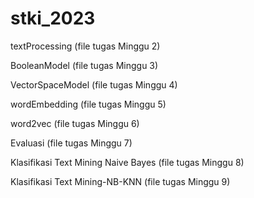 # stki_2023

textProcessing (file tugas Minggu 2)

BooleanModel (file tugas Minggu 3)

VectorSpaceModel (file tugas Minggu 4)

wordEmbedding (file tugas Minggu 5)

word2vec (file tugas Minggu 6)

Evaluasi (file tugas Minggu 7)

Klasifikasi Text Mining Naive Bayes (file tugas Minggu 8)

Klasifikasi Text Mining-NB-KNN (file tugas Minggu 9)
